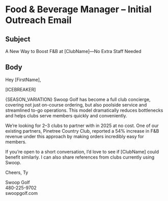 # Food & Beverage Manager – Initial Outreach Email

## Subject
A New Way to Boost F&B at [ClubName]—No Extra Staff Needed

## Body
Hey [FirstName],

[ICEBREAKER]

{SEASON_VARIATION} Swoop Golf has become a full club concierge, covering not just on-course ordering, but also poolside service and streamlined to-go operations. This model dramatically reduces bottlenecks and helps clubs serve members quickly and conveniently.

We’re looking for 2–3 clubs to partner with in 2025 at no cost. One of our existing partners, Pinetree Country Club, reported a 54% increase in F&B revenue under this approach by making orders incredibly easy for members.

If you’re open to a short conversation, I’d love to see if [ClubName] could benefit similarly. I can also share references from clubs currently using Swoop.

Cheers,
Ty

Swoop Golf  
480-225-9702  
swoopgolf.com
